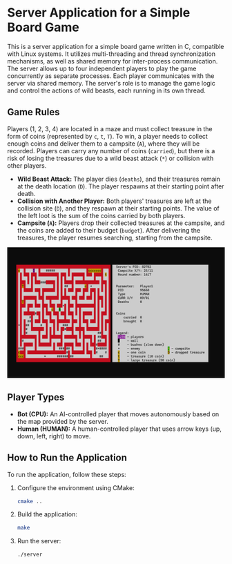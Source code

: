 
# Server Application for a Simple Board Game

This is a server application for a simple board game written in C, compatible with Linux systems. It utilizes multi-threading and thread synchronization mechanisms, as well as shared memory for inter-process communication. The server allows up to four independent players to play the game concurrently as separate processes. Each player communicates with the server via shared memory. The server's role is to manage the game logic and control the actions of wild beasts, each running in its own thread.

## Game Rules

Players (1, 2, 3, 4) are located in a maze and must collect treasure in the form of coins (represented by `c`, `t`, `T`). To win, a player needs to collect enough coins and deliver them to a campsite (`A`), where they will be recorded. Players can carry any number of coins (`carried`), but there is a risk of losing the treasures due to a wild beast attack (`*`) or collision with other players.

- **Wild Beast Attack:** The player dies (`deaths`), and their treasures remain at the death location (`D`). The player respawns at their starting point after death.
- **Collision with Another Player:** Both players' treasures are left at the collision site (`D`), and they respawn at their starting points. The value of the left loot is the sum of the coins carried by both players.
- **Campsite (`A`):** Players drop their collected treasures at the campsite, and the coins are added to their budget (`budget`). After delivering the treasures, the player resumes searching, starting from the campsite.

![alt text](server.png)
## Player Types

- **Bot (CPU):** An AI-controlled player that moves autonomously based on the map provided by the server.
- **Human (HUMAN):** A human-controlled player that uses arrow keys (up, down, left, right) to move.

## How to Run the Application

To run the application, follow these steps:

1. Configure the environment using CMake:
   ```bash
   cmake ..
   ```

2. Build the application:
   ```bash
   make
   ```

3. Run the server:
   ```bash
   ./server
   ```

